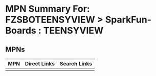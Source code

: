 



# MPN Summary For: FZSBOTEENSYVIEW > SparkFun-Boards : TEENSYVIEW

## MPNs
  

|MPN|Direct Links|Search Links|
| :--- | :--- | :--- |
||||
